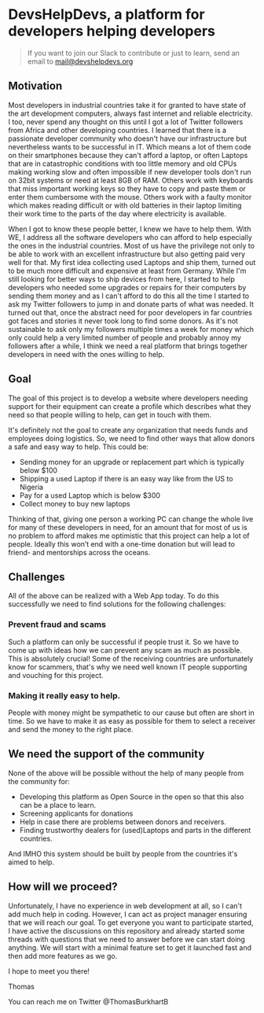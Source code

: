 # DevsHelpDevs, a platform for developers helping developers

>If you want to join our Slack to contribute or just to learn, send an email to mail@devshelpdevs.org

## Motivation
Most developers in industrial countries take it for granted to have state of the art development computers, always fast internet and reliable electricity.
I too, never spend any thought on this until I got a lot of Twitter followers from Africa and other developing countries.
I learned that there is a passionate developer community who doesn't have our infrastructure but nevertheless wants to be successful in IT.
Which means a lot of them code on their smartphones because they can't afford a laptop, or often Laptops that are in catastrophic conditions with too little memory and old CPUs making working slow and often impossible if new developer tools don't run on 32bit systems or need at least 8GB of RAM. Others work with keyboards that miss important working keys so they have to copy and paste them or enter them cumbersome with the mouse. Others work with a faulty monitor which makes reading difficult or with old batteries in their laptop limiting their work time to the parts of the day where electricity is available.

When I got to know these people better, I knew we have to help them. With WE, I address all the software developers who can afford to help especially the ones in the industrial countries. Most of us have the privilege not only to be able to work with an excellent infrastructure but also getting paid very well for that.
My first idea collecting used Laptops and ship them, turned out to be much more difficult and expensive at least from Germany. While I'm still looking for better ways to ship devices from here, I started to help developers who needed some upgrades or repairs for their computers by sending them money and as I can't afford to do this all the time I started to ask my Twitter followers to jump in and donate parts of what was needed.
It turned out that, once the abstract need for poor developers in far countries got faces and stories it never took long to find some donors. As it's not sustainable to ask only my followers multiple times a week for money which only could help a very limited number of people and probably annoy my followers after a while, I think we need a real platform that brings together developers in need with the ones willing to help.

## Goal
The goal of this project is to develop a website where developers needing support for their equipment can create a profile which describes what they need so that people willing to help, can get in touch with them.

It's definitely not the goal to create any organization that needs funds and employees doing logistics. So, we need to find other ways that allow donors a safe and easy way to help. This could be:

* Sending money for an upgrade or replacement part which is typically below $100
* Shipping a used Laptop if there is an easy way like from the US to Nigeria
* Pay for a used Laptop which is below $300 
* Collect money to buy new laptops

Thinking of that, giving one person a working PC can change the whole live for many of these developers in need, for an amount that for most of us is no problem to afford makes me optimistic that this project can help a lot of people.
Ideally this won’t end with a one-time donation but will lead to friend- and mentorships across the oceans.

## Challenges 
All of the above can be realized with a Web App today. To do this successfully we need to find solutions for the following challenges:
### Prevent fraud and scams
Such a platform can only be successful if people trust it. So we have to come up with ideas how we can prevent any scam as much as possible. This is absolutely crucial! Some of the receiving countries are unfortunately know for scammers, that's why we need well known IT people supporting and vouching for this project.
### Making it really easy to help.
People with money might be sympathetic to our cause but often are short in time. So we have to make it as easy as possible for them to select a receiver and send the money to the right place.

## We need the support of the community
None of the above will be possible without the help of many people from the community for:

* Developing this platform as Open Source in the open so that this also can be a place to learn.
* Screening applicants for donations
* Help in case there are problems between donors and receivers.
* Finding trustworthy dealers for (used)Laptops and parts in the different countries.

And IMHO this system should be built by people from the countries it's aimed to help.

## How will we proceed?
Unfortunately, I have no experience in web development at all, so I can't add much help in coding. However, I can act as project manager ensuring that we will reach our goal.
To get everyone you want to participate started, I have active the discussions on this repository and already started some threads with questions that we need to answer before we can start doing anything. 
We will start with a minimal feature set to get it launched fast and then add more features as we go.

I hope to meet you there!

Thomas

You can reach me on Twitter @ThomasBurkhartB
